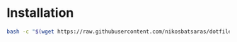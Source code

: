 # Installation
```bash
bash -c "$(wget https://raw.githubusercontent.com/nikosbatsaras/dotfiles/master/ncmpcpp/install.sh -O -)"
```
